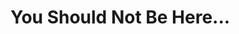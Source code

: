 <html>
  <head>
    <title>UC | Resources</title>
  </head>
  <body>
    <h1> You Should Not Be Here...</h1>
  </body>
</html>
